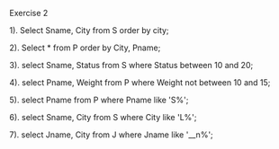 Exercise 2

1). 
    Select Sname, City from S
    order by city;

2). 
    Select * from P
    order by City, Pname;

3). 
    select Sname, Status from S
    where Status between 10 and 20;

4). 
    select Pname, Weight from P
    where Weight not between 10 and 15;

5). 
    select Pname from P
    where Pname like 'S%';

6). 
    select Sname, City from S
    where City like 'L%';

7). 
    select Jname, City from J
    where Jname like '__n%';  

